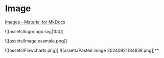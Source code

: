 # Image

[Images - Material for MkDocs](https://squidfunk.github.io/mkdocs-material/reference/images/)

![[assets/logo/logo.svg|100]]

![[assets/Image example.png]]


![[assets/Flowcharts.png]]
![[assets/Pasted image 20240921184838.png]]**